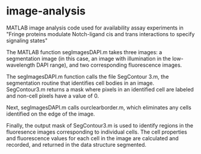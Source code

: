 image-analysis
==============

MATLAB image analysis code used for availability assay experiments in 
"Fringe proteins modulate Notch-ligand cis and trans interactions to 
specify signaling states"

The MATLAB function segImagesDAPI.m takes three images: a segmentation 
image (in this case, an image with illumination in the 
low-wavelength DAPI range), and two corresponding fluorescence images.  

The segImagesDAPI.m function calls the file SegContour 3.m, the 
segmentation routine that identifies cell bodies in an image.  
SegContour3.m returns a mask where pixels in an identified cell are 
labeled and non-cell pixels have a value of 0.

Next, segImagesDAPI.m calls ourclearborder.m, which eliminates any cells 
identified on the edge of the image.

Finally, the output mask of SegContour3.m is used to identify regions in 
the fluoresence images corresponding to individual cells.  The cell 
properties and fluorescence values for each cell in the image are 
calculated and recorded, and returned in the data structure segmented.
